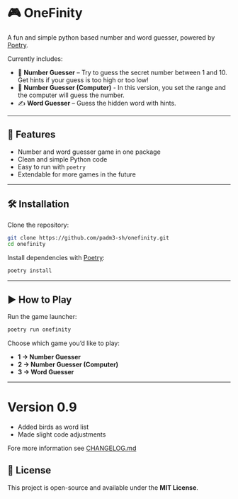 # 🎮 OneFinity

A fun and simple python based number and word guesser, powered by [Poetry](https://python-poetry.org/).

Currently includes:
- 🔢 **Number Guesser** – Try to guess the secret number between 1 and 10. Get hints if your guess is too high or too low!
- 🔢 **Number Guesser (Computer)** - In this version, you set the range and the computer will guess the number.
- ✍️ **Word Guesser** – Guess the hidden word with hints.

---

## 🚀 Features
- Number and word guesser game in one package
- Clean and simple Python code
- Easy to run with `poetry`
- Extendable for more games in the future

---

## 🛠️ Installation

Clone the repository:
```bash
git clone https://github.com/padm3-sh/onefinity.git
cd onefinity
```

Install dependencies with [Poetry](https://python-poetry.org/):
```bash
poetry install
```

---

## ▶️ How to Play

Run the game launcher:
```bash
poetry run onefinity
```

Choose which game you’d like to play:
- **1 → Number Guesser**
- **2 → Number Guesser (Computer)**
- **3 → Word Guesser**

---

# Version 0.9
- Added birds as word list
- Made slight code adjustments

Fore more information see [CHANGELOG.md](https://github.com/padm3-sh/onefinity/blob/main/CHANGELOG.md)

## 📄 License
This project is open-source and available under the **MIT License**.
